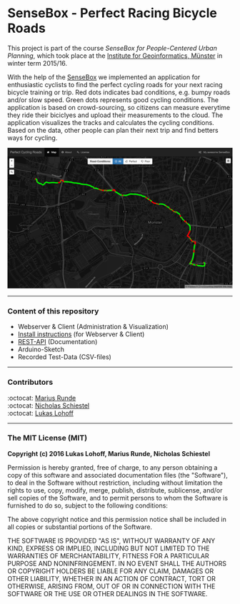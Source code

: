 # SenseBox - Perfect Racing Bicycle Roads

This project is part of the course *SenseBox for People-Centered Urban Planning*, which took place at the [Institute for Geoinformatics, Münster](https://www.uni-muenster.de/Geoinformatics/en/index.html) in winter term 2015/16.

With the help of the [SenseBox](http://www.sensebox.de) we implemented an application for enthusiastic cyclists to find the perfect cycling roads for your next racing bicycle training or trip. Red dots indicates bad conditions, e.g. bumpy roads and/or slow speed. Green dots represents good cycling conditions. The application is based on crowd-sourcing, so citizens can measure everytime they ride their biciclyes and upload their measurements to the cloud. The application visualizes the tracks and calculates the cycling conditions. Based on the data, other people can plan their next trip and find betters ways for cycling. 

![Application](Server/public/img/application.png)

***

### Content of this repository

* Webserver & Client (Administration & Visualization) 
* [Install instructions](Server/README.md) (for Webserver & Client)
* [REST-API](API.md) (Documentation)
* Arduino-Sketch
* Recorded Test-Data (CSV-files)

***

### Contributors

:octocat: [Marius Runde](https://github.com/mrunde)<br>
:octocat: [Nicholas Schiestel](https://github.com/nicho90)<br>
:octocat: [Lukas Lohoff](https://github.com/LukasLohoff)<br>

***

### The MIT License (MIT)

**Copyright (c) 2016 Lukas Lohoff, Marius Runde, Nicholas Schiestel**

Permission is hereby granted, free of charge, to any person obtaining a copy
of this software and associated documentation files (the "Software"), to deal
in the Software without restriction, including without limitation the rights
to use, copy, modify, merge, publish, distribute, sublicense, and/or sell
copies of the Software, and to permit persons to whom the Software is
furnished to do so, subject to the following conditions:

The above copyright notice and this permission notice shall be included in all
copies or substantial portions of the Software.

THE SOFTWARE IS PROVIDED "AS IS", WITHOUT WARRANTY OF ANY KIND, EXPRESS OR
IMPLIED, INCLUDING BUT NOT LIMITED TO THE WARRANTIES OF MERCHANTABILITY,
FITNESS FOR A PARTICULAR PURPOSE AND NONINFRINGEMENT. IN NO EVENT SHALL THE
AUTHORS OR COPYRIGHT HOLDERS BE LIABLE FOR ANY CLAIM, DAMAGES OR OTHER
LIABILITY, WHETHER IN AN ACTION OF CONTRACT, TORT OR OTHERWISE, ARISING FROM,
OUT OF OR IN CONNECTION WITH THE SOFTWARE OR THE USE OR OTHER DEALINGS IN THE
SOFTWARE.
